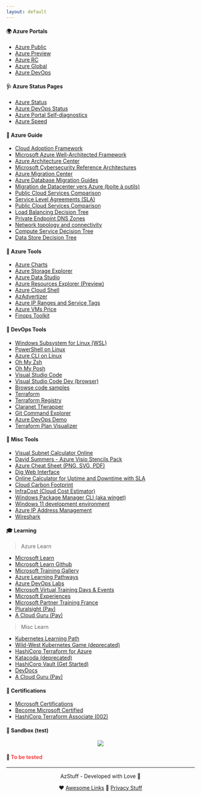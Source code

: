 ```yaml
---
layout: default
---
```


#### 🌍 Azure Portals

- [Azure Public](https://portal.azure.com)
- [Azure Preview](https://preview.portal.azure.com)
- [Azure RC](https://rc.portal.azure.com)
- [Azure Global](https://msportals.io)
- [Azure DevOps](https://dev.azure.com)

#### 🩺 Azure Status Pages

- [Azure Status](https://status.azure.com/en-us/status)
- [Azure DevOps Status](https://status.dev.azure.com)
- [Azure Portal Self-diagnostics](https://portal.azure.com/SelfHelp)
- [Azure Speed](https://www.azurespeed.com)

#### 📒 Azure Guide

- [Cloud Adoption Framework](https://learn.microsoft.com/en-us/azure/cloud-adoption-framework)
- [Microsoft Azure Well-Architected Framework](https://learn.microsoft.com/en-us/azure/architecture/framework)
- [Azure Architecture Center](https://learn.microsoft.com/en-us/azure/architecture)
- [Microsoft Cybersecurity Reference Architectures](https://learn.microsoft.com/fr-fr/security/cybersecurity-reference-architecture/mcra)
- [Azure Migration Center](https://azure.microsoft.com/en-us/migration/migration-journey)
- [Azure Database Migration Guides](https://learn.microsoft.com/en-us/data-migration)
- [Migration de Datacenter vers Azure (boite à outils)](https://www.linkedin.com/pulse/migration-de-datacenter-vers-azure-la-boite-%C3%A0-outils-quastana)
- [Public Cloud Services Comparison](https://comparecloud.in)
- [Service Level Agreements (SLA)](https://www.microsoft.com/licensing/docs/view/Service-Level-Agreements-SLA-for-Online-Services?lang=1)
- [Public Cloud Services Comparison](https://comparecloud.in)
- [Load Balancing Decision Tree](https://learn.microsoft.com/en-us/azure/architecture/guide/technology-choices/load-balancing-overview#decision-tree-for-load-balancing-in-azure)
- [Private Endpoint DNS Zones](https://learn.microsoft.com/en-us/azure/private-link/private-endpoint-dns)
- [Network topology and connectivity](https://learn.microsoft.com/en-us/azure/cloud-adoption-framework/ready/landing-zone/design-area/network-topology-and-connectivity)
- [Compute Service Decision Tree](https://learn.microsoft.com/en-us/azure/architecture/guide/technology-choices/compute-decision-tree)
- [Data Store Decision Tree](https://learn.microsoft.com/en-us/azure/architecture/guide/technology-choices/data-store-decision-tree)

#### 🧰 Azure Tools

- [Azure Charts](https://azurecharts.com)
- [Azure Storage Explorer](https://azure.microsoft.com/en-us/features/storage-explorer)
- [Azure Data Studio](https://azure.microsoft.com/en-us/services/developer-tools/data-studio)
- [Azure Resources Explorer (Preview)](https://resources.azure.com)
- [Azure Cloud Shell](https://shell.azure.com)
- [AzAdvertizer](https://www.azadvertizer.net)
- [Azure IP Ranges and Service Tags](https://www.microsoft.com/en-us/download/details.aspx?id=56519)
- [Azure VMs Price](https://azureprice.net)
- [Finops Toolkit](https://microsoft.github.io/finops-toolkit)

#### 🧰 DevOps Tools

- [Windows Subsystem for Linux (WSL)](https://docs.microsoft.com/en-us/windows/wsl/install)
- [PowerShell on Linux](https://docs.microsoft.com/en-us/powershell/scripting/install/installing-powershell-on-linux?view=powershell-7.2)
- [Azure CLI on Linux](https://docs.microsoft.com/en-us/cli/azure/install-azure-cli-linux?pivots=apt)
- [Oh My Zsh](https://ohmyz.sh)
- [Oh My Posh](https://www.ohmyposh.dev)
- [Visual Studio Code](https://code.visualstudio.com)
- [Visual Studio Code Dev (browser)](https://vscode.dev)
- [Browse code samples](https://learn.microsoft.com/en-us/samples/browse)
- [Terraform](https://www.terraform.io)
- [Terraform Registry](https://registry.terraform.io)
- [Claranet Tfwrapper](https://github.com/claranet/terraform-wrapper)
- [Git Command Explorer](https://gitexplorer.com)
- [Azure DevOps Demo](https://azuredevopsdemogenerator.azurewebsites.net)
- [Terraform Plan Visualizer](https://github.com/matthieupetite/terraform-plan-visualizer-with-rover)

#### 🧰 Misc Tools

- [Visual Subnet Calculator Online](https://www.davidc.net/sites/default/subnets/subnets.html)
- [David Summers - Azure Visio Stencils Pack](https://github.com/David-Summers/Azure-Design)
- [Azure Cheat Sheet (PNG, SVG, PDF)](https://github.com/milanm/azure-cheat-sheet)
- [Dig Web Interface](https://digwebinterface.com)
- [Online Calculator for Uptime and Downtime with SLA](https://uptime.is)
- [Cloud Carbon Footprint](https://www.cloudcarbonfootprint.org)
- [InfraCost (Cloud Cost Estimator)](https://www.infracost.io)
- [Windows Package Manager CLI (aka winget)](https://github.com/microsoft/winget-cli)
- [Windows 11 development environment](https://developer.microsoft.com/en-us/windows/downloads/virtual-machines)
- [Azure IP Address Management](https://azure.github.io/ipam/#/)
- [Wireshark](https://www.wireshark.org)

#### 🎓 Learning

> Azure Learn

- [Microsoft Learn](https://learn.microsoft.com/en-us/training)
- [Microsoft Learn Github](https://github.com/MicrosoftLearning)
- [Microsoft Training Gallery](https://partner.microsoft.com/en-us/training)
- [Azure Learning Pathways](https://learning-pathways.co.uk)
- [Azure DevOps Labs](https://azuredevopslabs.com)
- [Microsoft Virtual Training Days & Events](https://events.microsoft.com/en-us)
- [Microsoft Experiences](https://experiences.microsoft.fr/calendrier-formations)
- [Microsoft Partner Training France](https://msit.powerbi.com/view?r=eyJrIjoiMjY1Njk3YjAtN2E5MC00NDIzLTg5MmEtYzAzYzBlMDYxZWY3IiwidCI6IjcyZjk4OGJmLTg2ZjEtNDFhZi05MWFiLTJkN2NkMDExZGI0NyIsImMiOjV9&pageName=ReportSection)
- [Pluralsight (Pay)](https://www.pluralsight.com)
- [A Cloud Guru (Pay)](https://acloudguru.com)

> Misc Learn

- [Kubernetes Learning Path](https://azure.microsoft.com/mediahandler/files/resourcefiles/kubernetes-learning-path/Kubernetes%20Learning%20Path_Version%202.0.pdf)
- [Wild-West Kubernetes Game (deprecated)](https://github.com/gshipley/wild-west-kubernetes)
- [HashiCorp Terraform for Azure](https://developer.hashicorp.com/terraform/tutorials/azure-get-started)
- [Katacoda (deprecated)](https://www.katacoda.com)
- [HashiCorp Vault (Get Started)](https://developer.hashicorp.com/vault/tutorials/getting-started)
- [DevDocs](https://devdocs.io)
- [A Cloud Guru (Pay)](https://acloudguru.com)

#### 🥇 Certifications

- [Microsoft Certifications](https://learn.microsoft.com/en-us/certifications)
- [Become Microsoft Certified](https://query.prod.cms.rt.microsoft.com/cms/api/am/binary/RE2PjDI)
- [HashiCorp Terraform Associate (002)](https://developer.hashicorp.com/terraform/tutorials/certification-associate-tutorials)

#### 🧪 Sandbox (test)

<p align="center">
    <a href="https://portal.azure.com/#create/Microsoft.Template/uri/https%3A%2F%2Fraw.githubusercontent.com%2Fjcabeza%2Fazure%2Fdocs%2Fmiscs%2Fmain%2Fazuredeploy.json" target="_blank"><img src="https://aka.ms/deploytoazurebutton"></a>
</p>

#### 🧪 <span style="color: #fb4141"> To be tested </span>

<!-- To be tested...
- [Azure Architectures (visio links)](https://docs.microsoft.com/en-us/azure/architecture/browse)
- [Microsoft Integration Stencils Pack for Visio](https://github.com/sandroasp/Microsoft-Integration-and-Azure-Stencils-Pack-for-Visio)
- [Cloudockit Stencils Collection](https://www.cloudockit.com/azure-aws-google-cloud-visio-stencils-to-build-your-diagrams)
- [2700 Visio Stencils for IT](https://github.com/bhdicaire/visioStencils)
- [Visio Cafe Stencils](http://www.visiocafe.com/index.htm)
- [Azure Logo](https://swimburger.net/blog/azure/azure-has-a-new-logo-but-where-do-you-download-it-here)
- [Azure Icons Set](https://code.benco.io/icon-collection/azure-icons)
- [Azure Architecture Icons](https://docs.microsoft.com/en-us/azure/architecture/icons)
To be tested -->

---

<!-- <img src="./img/awesome-links.png" alt="Awesome Links" width="50" height="50"> -->
<p align="center"> AzStuff - Developed with Love 💙 </p>
<p align="center">
 ❤️ <a href="https://jcabeza.github.io/Awesome-Links">Awesome Links</a>
 💜 <a href="https://jcabeza.github.io/Privacy">Privacy Stuff</a>
</p>
